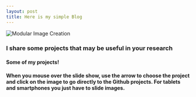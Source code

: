 ```yaml
---
layout: post
title: Here is my simple Blog
---
```

![Modular Image Creation](https://i62.servimg.com/u/f62/18/50/18/69/backgr15.jpg)

### I share some projects that may be useful in your research

#### Some of my projects!

#### When you mouse over the slide show, use the arrow to choose the project and click on the image to go directly to the Github projects. For tablets and smartphones you just have to slide images.




